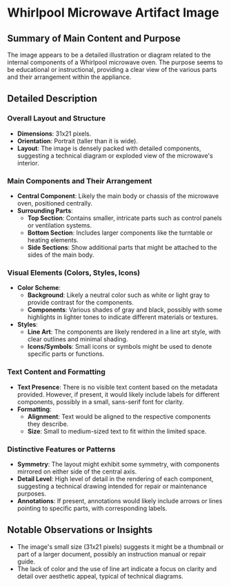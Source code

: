 # Whirlpool Microwave Artifact Image

## Summary of Main Content and Purpose
The image appears to be a detailed illustration or diagram related to the internal components of a Whirlpool microwave oven. The purpose seems to be educational or instructional, providing a clear view of the various parts and their arrangement within the appliance.

## Detailed Description

### Overall Layout and Structure
- **Dimensions**: 31x21 pixels.
- **Orientation**: Portrait (taller than it is wide).
- **Layout**: The image is densely packed with detailed components, suggesting a technical diagram or exploded view of the microwave's interior.

### Main Components and Their Arrangement
- **Central Component**: Likely the main body or chassis of the microwave oven, positioned centrally.
- **Surrounding Parts**:
  - **Top Section**: Contains smaller, intricate parts such as control panels or ventilation systems.
  - **Bottom Section**: Includes larger components like the turntable or heating elements.
  - **Side Sections**: Show additional parts that might be attached to the sides of the main body.

### Visual Elements (Colors, Styles, Icons)
- **Color Scheme**:
  - **Background**: Likely a neutral color such as white or light gray to provide contrast for the components.
  - **Components**: Various shades of gray and black, possibly with some highlights in lighter tones to indicate different materials or textures.
- **Styles**:
  - **Line Art**: The components are likely rendered in a line art style, with clear outlines and minimal shading.
  - **Icons/Symbols**: Small icons or symbols might be used to denote specific parts or functions.

### Text Content and Formatting
- **Text Presence**: There is no visible text content based on the metadata provided. However, if present, it would likely include labels for different components, possibly in a small, sans-serif font for clarity.
- **Formatting**:
  - **Alignment**: Text would be aligned to the respective components they describe.
  - **Size**: Small to medium-sized text to fit within the limited space.

### Distinctive Features or Patterns
- **Symmetry**: The layout might exhibit some symmetry, with components mirrored on either side of the central axis.
- **Detail Level**: High level of detail in the rendering of each component, suggesting a technical drawing intended for repair or maintenance purposes.
- **Annotations**: If present, annotations would likely include arrows or lines pointing to specific parts, with corresponding labels.

## Notable Observations or Insights
- The image's small size (31x21 pixels) suggests it might be a thumbnail or part of a larger document, possibly an instruction manual or repair guide.
- The lack of color and the use of line art indicate a focus on clarity and detail over aesthetic appeal, typical of technical diagrams.